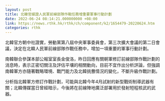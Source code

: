 ```yaml
---
layout: post
title: 北韓官媒證人民軍前線部隊作戰任務增重要軍事行動計劃
date: 2022-06-24 08:14:21.000000000 +08:00
link: https://news.rthk.hk/rthk/ch/component/k2/1654479-20220624.htm
categories: rthk
---
```


北韓官方朝中社證實，勞動黨第八屆中央軍事委員會，第三次擴大會議的第二日會議，決定在北韓人民軍前線部隊作戰任務中，增加一項重要的軍事行動計劃。

南韓聯合參謀本部公報室室長金俊洛，昨日回應有關朝軍修訂前線部隊作戰計劃的消息時，表示正密切關注及評估平壤的相關動向，目前不宜作出分析評論，但強調南韓軍方亦隨著戰略環境、戰鬥能力及北韓挑釁情況的變化，不斷升級作戰計劃。

分析指北韓軍方修訂作戰計劃，可能與北韓今年4月試射的新型戰術制導武器有關；北韓傳媒當日曾經暗示，今後將在前線陣地廣泛部署用於發射短程核武的武器。
